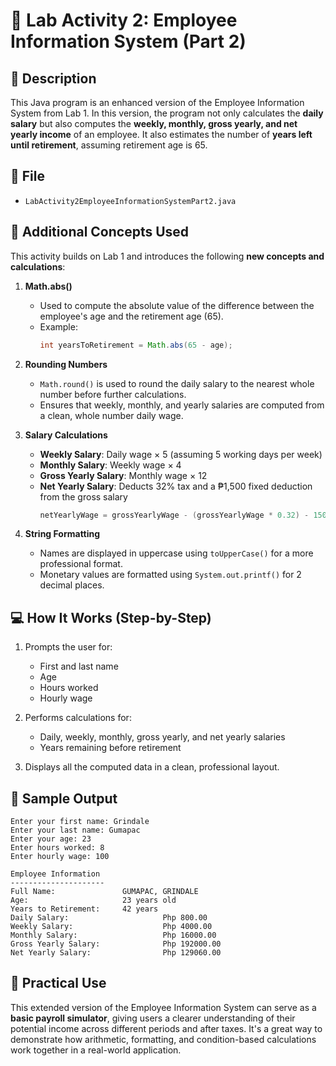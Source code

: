 # 🧾 Lab Activity 2: Employee Information System (Part 2)

## 📌 Description

This Java program is an enhanced version of the Employee Information System from Lab 1. In this version, the program not only calculates the **daily salary** but also computes the **weekly, monthly, gross yearly, and net yearly income** of an employee. It also estimates the number of **years left until retirement**, assuming retirement age is 65.

## 📂 File
- `LabActivity2EmployeeInformationSystemPart2.java`

## 🧠 Additional Concepts Used

This activity builds on Lab 1 and introduces the following **new concepts and calculations**:

1. **Math.abs()**
   - Used to compute the absolute value of the difference between the employee's age and the retirement age (65).
   - Example:  
     ```java
     int yearsToRetirement = Math.abs(65 - age);
2. **Rounding Numbers**
   - `Math.round()` is used to round the daily salary to the nearest whole number before further calculations.
   - Ensures that weekly, monthly, and yearly salaries are computed from a clean, whole number daily wage.

3. **Salary Calculations**
   - **Weekly Salary**: Daily wage × 5 (assuming 5 working days per week)  
   - **Monthly Salary**: Weekly wage × 4  
   - **Gross Yearly Salary**: Monthly wage × 12  
   - **Net Yearly Salary**: Deducts 32% tax and a ₱1,500 fixed deduction from the gross salary  
     ```java
     netYearlyWage = grossYearlyWage - (grossYearlyWage * 0.32) - 1500;
4. **String Formatting**
   - Names are displayed in uppercase using `toUpperCase()` for a more professional format.
   - Monetary values are formatted using `System.out.printf()` for 2 decimal places.

## 💻 How It Works (Step-by-Step)
1. Prompts the user for:
   - First and last name
   - Age
   - Hours worked
   - Hourly wage
2. Performs calculations for:
   - Daily, weekly, monthly, gross yearly, and net yearly salaries
   - Years remaining before retirement

3. Displays all the computed data in a clean, professional layout.

## 🧪 Sample Output
```
Enter your first name: Grindale
Enter your last name: Gumapac
Enter your age: 23
Enter hours worked: 8
Enter hourly wage: 100

Employee Information
---------------------
Full Name:               GUMAPAC, GRINDALE  
Age:                     23 years old       
Years to Retirement:     42 years
Daily Salary:                     Php 800.00
Weekly Salary:                    Php 4000.00
Monthly Salary:                   Php 16000.00
Gross Yearly Salary:              Php 192000.00
Net Yearly Salary:                Php 129060.00
```

## 🔧 Practical Use

This extended version of the Employee Information System can serve as a **basic payroll simulator**, giving users a clearer understanding of their potential income across different periods and after taxes. It's a great way to demonstrate how arithmetic, formatting, and condition-based calculations work together in a real-world application.
